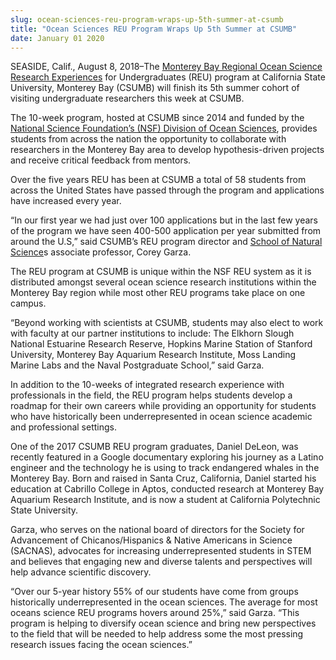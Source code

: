 ```yaml
---
slug: ocean-sciences-reu-program-wraps-up-5th-summer-at-csumb
title: "Ocean Sciences REU Program Wraps Up 5th Summer at CSUMB"
date: January 01 2020
---
```


<p>SEASIDE, Calif., August 8, 2018–The <a href="/reu">Monterey Bay Regional Ocean Science Research Experiences</a> for Undergraduates (REU) program at California State University, Monterey Bay (CSUMB) will finish its 5th summer cohort of visiting undergraduate researchers this week at CSUMB.</p><p>The 10-week program, hosted at CSUMB since 2014 and funded by the <a href="https://www.nsf.gov/div/index.jsp?div=OCE">National Science Foundation’s (NSF) Division of Ocean Sciences</a>, provides students from across the nation the opportunity to collaborate with researchers in the Monterey Bay area to develop hypothesis-driven projects and receive critical feedback from mentors.</p><p>Over the five years REU has been at CSUMB a total of 58 students from across the United States have passed through the program and applications have increased every year.</p><p>“In our first year we had just over 100 applications but in the last few years of the program we have seen 400-500 application per year submitted from around the U.S,” said CSUMB’s REU program director and <a href="/sns">School of Natural Science</a>s associate professor, Corey Garza.</p><p>The REU program at CSUMB is unique within the NSF REU system as it is distributed amongst several ocean science research institutions within the Monterey Bay region while most other REU programs take place on one campus.</p><p>“Beyond working with scientists at CSUMB, students may also elect to work with faculty at our partner institutions to include: The Elkhorn Slough National Estuarine Research Reserve, Hopkins Marine Station of Stanford University, Monterey Bay Aquarium Research Institute, Moss Landing Marine Labs and the Naval Postgraduate School,” said Garza.</p><p>In addition to the 10-weeks of integrated research experience with professionals in the field, the REU program helps students develop a roadmap for their own careers while providing an opportunity for students who have historically been underrepresented in ocean science academic and professional settings.</p><p>One of the 2017 CSUMB REU program graduates, Daniel DeLeon, was recently featured in a Google documentary exploring his journey as a Latino engineer and the technology he is using to track endangered whales in the Monterey Bay. Born and raised in Santa Cruz, California, Daniel started his education at Cabrillo College in Aptos, conducted research at Monterey Bay Aquarium Research Institute, and is now a student at California Polytechnic State University.</p><p>Garza, who serves on the national board of directors for the Society for Advancement of Chicanos/Hispanics &amp; Native Americans in Science (SACNAS), advocates for increasing underrepresented students in STEM and believes that engaging new and diverse talents and perspectives will help advance scientific discovery.</p><p>“Over our 5-year history 55% of our students have come from groups historically underrepresented in the ocean sciences. The average for most oceans science REU programs hovers around 25%,” said Garza. “This program is helping to diversify ocean science and bring new perspectives to the field that will be needed to help address some the most pressing research issues facing the ocean sciences.”</p>
